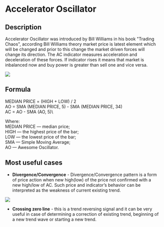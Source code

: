 # Accelerator Oscillator

## Description

Accelerator Oscillator was introduced by Bill Williams in his book "Trading Chaos", according Bill Williams theory market price is latest element which will be changed and prior to this change the market driven forces will change its direction. The AC indicator measures acceleration and deceleration of these forces. If indicator rises it means that market is inbalanced now and buy power is greater than sell one and vice versa.

![](<../../../../.gitbook/assets/image (11).png>)

## Formula

MEDIAN PRICE = (HIGH + LOW) / 2\
AO = SMA (MEDIAN PRICE, 5) - SMA (MEDIAN PRICE, 34)\
AC = AO - SMA (AO, 5)\\

Where:\
MEDIAN PRICE — median price;\
HIGH — the highest price of the bar;\
LOW — the lowest price of the bar;\
SMA — Simple Moving Average;\
AO — Awesome Oscillator.

## Most useful cases

* **Divergence/Convergence** - Divergence/Convergence pattern is a form of price action when new high(low) of the price not confirmed with a new high/low of AC. Such price and indicator’s behavior can be interpreted as the weakness of current existing trend.

![](<../../../../.gitbook/assets/image (32).png>)

* **Crossing zero line** - this is a trend reversing signal and it can be very useful in case of determining a correction of existing trend, beginning of a new trend wave or starting a new trend.
